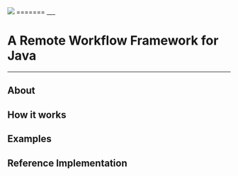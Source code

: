 <img src="/Clear4j/blob/master/data/img/Clear4j_trans.png"/>
=======
___

A Remote Workflow Framework for Java
===============================
---


About
-----

How it works
------------

Examples
--------

Reference Implementation
-----------------------

